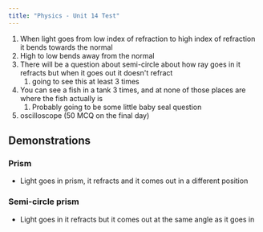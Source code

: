 ```yaml
---
title: "Physics - Unit 14 Test"
---
```


1. When light goes from low index of refraction to high index of refraction it bends towards the normal
2. High to low bends away from the normal
3. There will be a question about semi-circle about how ray goes in it refracts but when it goes out it doesn't refract
	1. going to see this at least 3 times
5. You can see a fish in a tank 3 times, and at none of those places are where the fish actually is
	1. Probably going to be some little baby seal question
6. oscilloscope (50 MCQ on the final day)


## Demonstrations

### Prism

- Light goes in prism, it refracts and it comes out in a different position

### Semi-circle prism

- Light goes in it refracts but it comes out at the same angle as it goes in



